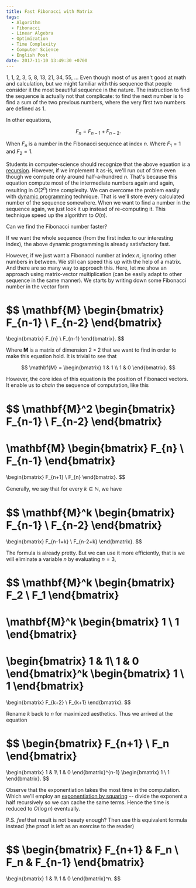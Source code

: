 ```yaml
---
title: Fast Fibonacci with Matrix
tags:
  - Algorithm
  - Fibonacci
  - Linear Algebra
  - Optimization
  - Time Complexity
  - Computer Science
  - English Post
date: 2017-11-10 13:49:30 +0700
---
```


1, 1, 2, 3, 5, 8, 13, 21, 34, 55, ... Even though most of us aren't good at math and calculation, but we might familiar with this sequence that people consider it the most beautiful sequence in the nature. The instruction to find the sequence is actually not that complicate: to find the next number is to find a sum of the two previous numbers, where the very first two numbers are defined as 1.

In other equations,

$$
F_n = F_{n-1} + F_{n-2}.
$$

When $F_n$ is a number in the Fibonacci sequence at index $n$. Where $F_1=1$ and $F_2=1$.

Students in computer-science should recognize that the above equation *is* a [recursion][]. However, if we implement it as-is, we'll run out of time even though we compute only around half-a-hundred $n$. That's because this equation compute most of the intermediate numbers again and again, resulting in $O(2^n)$ time complexity. We can overcome the problem easily with [dynamic programming][] technique. That is we'll store every calculated number of the sequence somewhere. When we want to find a number in the sequence again, we just look it up instead of re-computing it. This technique speed up the algorithm to $O(n)$.

Can we find the Fibonacci number faster?

If we want the whole sequence (from the first index to our interesting index), the above dynamic programming is already satisfactory fast.

However, if we just want a Fibonacci number at index $n$, ignoring other numbers in between. We still can speed this up with the help of a matrix. And there are so many way to approach this. Here, let me show an approach using matrix-vector multiplication (can be easily adapt to other sequence in the same manner). We starts by writing down some Fibonacci number in the vector form

$$
\mathbf{M}
\begin{bmatrix}
F_{n-1} \\
F_{n-2}
\end{bmatrix}
=
\begin{bmatrix}
F_{n} \\
F_{n-1}
\end{bmatrix}.
$$

Where $\mathbf{M}$ is a matrix of dimension $2\times2$ that we want to find in order to make this equation hold. It is trivial to see that

$$
\mathbf{M} =
\begin{bmatrix}
1 & 1 \\
1 & 0
\end{bmatrix}.
$$

However, the core idea of this equation is the position of Fibonacci vectors. It enable us to *chain* the sequence of computation, like this

$$
\mathbf{M}^2
\begin{bmatrix}
F_{n-1} \\
F_{n-2}
\end{bmatrix}
=
\mathbf{M}
\begin{bmatrix}
F_{n} \\
F_{n-1}
\end{bmatrix}
=
\begin{bmatrix}
F_{n+1} \\
F_{n}
\end{bmatrix}.
$$

Generally, we say that for every $k\in\mathbb{N}$, we have

$$
\mathbf{M}^k
\begin{bmatrix}
F_{n-1} \\
F_{n-2}
\end{bmatrix}
=
\begin{bmatrix}
F_{n-1+k} \\
F_{n-2+k}
\end{bmatrix}.
$$

The formula is already pretty. But we can use it more efficiently, that is we will eliminate a variable $n$ by evaluating $n=3$,

$$
\mathbf{M}^k
\begin{bmatrix}
F_2 \\
F_1
\end{bmatrix}
=
\mathbf{M}^k
\begin{bmatrix}
1 \\
1
\end{bmatrix}
=
\begin{bmatrix}
1 & 1\\
1 & 0
\end{bmatrix}^k
\begin{bmatrix}
1 \\
1
\end{bmatrix}
=
\begin{bmatrix}
F_{k+2} \\
F_{k+1}
\end{bmatrix}.
$$

Rename $k$ back to $n$ for maximized aesthetics. Thus we arrived at the equation

$$
\begin{bmatrix}
F_{n+1} \\
F_n
\end{bmatrix}
=
\begin{bmatrix}
1 & 1\\
1 & 0
\end{bmatrix}^{n-1}
\begin{bmatrix}
1 \\
1
\end{bmatrix}.
$$

Observe that the exponentiation takes the most time in the computation. Which we'll employ an [exponentiation by squaring][] -- divide the exponent a half recursively so we can cache the same terms. Hence the time is reduced to $O(\log n)$ eventually.

P.S. *feel* that result is not beauty enough? Then use this equivalent formula instead (the proof is left as an exercise to the reader)

$$
\begin{bmatrix}
F_{n+1} & F_n \\
F_n & F_{n-1}
\end{bmatrix}
=
\begin{bmatrix}
1 & 1\\
1 & 0
\end{bmatrix}^n.
$$



[recursion]: //en.wikipedia.org/wiki/Recursion
[dynamic programming]: //en.wikipedia.org/wiki/Dynamic_programming
[exponentiation by squaring]: //en.m.wikipedia.org/wiki/Exponentiation_by_squaring
